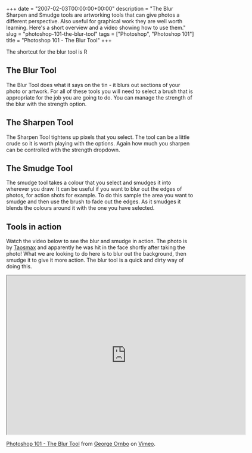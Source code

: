 +++
date = "2007-02-03T00:00:00+00:00"
description = "The Blur Sharpen and Smudge tools are artworking tools that can give photos a different perspective. Also useful for graphical work they are well worth learning. Here's a short overview and a video showing how to use them."
slug = "photoshop-101-the-blur-tool"
tags = ["Photoshop", "Photoshop 101"]
title = "Photoshop 101 - The Blur Tool"
+++

The shortcut for the blur tool is R

## The Blur Tool

The Blur Tool does what it says on the tin - it blurs out sections of your photo
or artwork. For all of these tools you will need to select a brush that is
appropriate for the job you are going to do. You can manage the strength of the
blur with the strength option.

## The Sharpen Tool

The Sharpen Tool tightens up pixels that you select. The tool can be a little
crude so it is worth playing with the options. Again how much you sharpen can be
controlled with the strength dropdown.

## The Smudge Tool

The smudge tool takes a colour that you select and smudges it into wherever you
draw. It can be useful if you want to blur out the edges of photos, for action
shots for example. To do this sample the area you want to smudge and then use
the brush to fade out the edges. As it smudges it blends the colours around it
with the one you have selected.

## Tools in action

Watch the video below to see the blur and smudge in action. The photo is by
[Taosmax][1] and apparently he was hit in the face shortly after taking the
photo! What we are looking to do here is to blur out the background, then smudge
it to give it more action. The blur tool is a quick and dirty way of doing this.

<iframe src="https://player.vimeo.com/video/32933878?title=0&amp;byline=0&amp;portrait=0" width="640" height="427" allowFullScreen></iframe>

<a href="https://vimeo.com/32933878">Photoshop 101 - The Blur Tool</a> from
<a href="https://vimeo.com/shapeshed">George Ornbo</a> on
<a href="https://vimeo.com">Vimeo</a>.

[1]: http://www.flickr.com/photos/taosmax/

